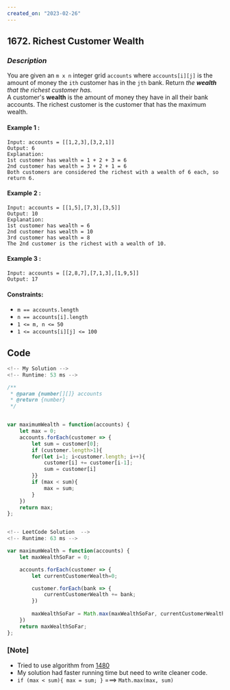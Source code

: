 ```yaml
---
created_on: "2023-02-26"
---
```


## 1672. Richest Customer Wealth


### _Description_

You are given an `m x n` integer grid `accounts` where `accounts[i][j]` is the amount of money the `ith` customer has in the `jth` bank. Return _the <strong>wealth</strong> that the richest customer has._\
A customer's <strong>wealth</strong> is the amount of money they have in all their bank accounts. The richest customer is the customer that has the maximum wealth.


#### Example 1 :
```
Input: accounts = [[1,2,3],[3,2,1]]
Output: 6
Explanation:
1st customer has wealth = 1 + 2 + 3 = 6
2nd customer has wealth = 3 + 2 + 1 = 6
Both customers are considered the richest with a wealth of 6 each, so return 6.
```

#### Example 2 :
```
Input: accounts = [[1,5],[7,3],[3,5]]
Output: 10
Explanation: 
1st customer has wealth = 6
2nd customer has wealth = 10 
3rd customer has wealth = 8
The 2nd customer is the richest with a wealth of 10.
```

#### Example 3 :
```
Input: accounts = [[2,8,7],[7,1,3],[1,9,5]]
Output: 17
```

#### Constraints:

- `m == accounts.length`
- `n == accounts[i].length`
- `1 <= m, n <= 50`
- `1 <= accounts[i][j] <= 100`


## Code

```JavaScript
<!-- My Solution -->
<!-- Runtime: 53 ms -->

/**
 * @param {number[][]} accounts
 * @return {number}
 */


var maximumWealth = function(accounts) {
    let max = 0;
    accounts.forEach(customer => {
        let sum = customer[0];
        if (customer.length>1){
        for(let i=1; i<customer.length; i++){
            customer[i] += customer[i-1];
            sum = customer[i]
        }}
        if (max < sum){
            max = sum;
        }
    })
    return max;
};



```

```JavaScript
<!-- LeetCode Solution  -->
<!-- Runtime: 63 ms -->

var maximumWealth = function(accounts) {
    let maxWealthSoFar = 0;

    accounts.forEach(customer => {
        let currentCustomerWealth=0;

        customer.forEach(bank => {
            currentCustomerWealth += bank;
        })
        
        maxWealthSoFar = Math.max(maxWealthSoFar, currentCustomerWealth);
    })
    return maxWealthSoFar;
};

```




### [Note]
- Tried to use algorithm from [1480](https://github.com/celine-yoon/js-algorithm/blob/main/2023/Feb/1480.md)
- My solution had faster running time but need to write cleaner code.
- `if (max < sum){ max = sum; }` ===> `Math.max(max, sum)`
